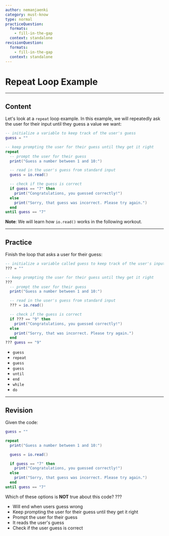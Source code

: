 ```yaml
---
author: nemanjaenki
category: must-know
type: normal
practiceQuestion:
  formats:
    - fill-in-the-gap
  context: standalone
revisionQuestion:
  formats:
    - fill-in-the-gap
  context: standalone
---
```


# Repeat Loop Example

---

## Content

Let's look at a `repeat` loop example. In this example, we will repeatedly ask the user for their input until they guess a value we want:

```lua
-- initialize a variable to keep track of the user's guess
guess = ""

-- keep prompting the user for their guess until they get it right
repeat
  -- prompt the user for their guess
  print("Guess a number between 1 and 10:")

  -- read in the user's guess from standard input
  guess = io.read()

  -- check if the guess is correct
  if guess == "7" then
    print("Congratulations, you guessed correctly!")
  else
    print("Sorry, that guess was incorrect. Please try again.")
  end
until guess == "7"
```

**Note**: We will learn how `io.read()` works in the following workout.

---

## Practice

Finish the loop that asks a user for their guess:

```lua
-- initialize a variable called guess to keep track of the user's input
??? = ""

-- keep prompting the user for their guess until they get it right
???
  -- prompt the user for their guess
  print("Guess a number between 1 and 10:")

  -- read in the user's guess from standard input
  ??? = io.read()

  -- check if the guess is correct
  if ??? == "9" then
    print("Congratulations, you guessed correctly!")
  else
    print("Sorry, that was incorrect. Please try again.")
  end
??? guess == "9"
```

- `guess`
- `repeat`
- `guess`
- `guess`
- `until`
- `end`
- `while`
- `do`

---

## Revision

Given the code:

```lua
guess = ""

repeat
  print("Guess a number between 1 and 10:")

  guess = io.read()

  if guess == "7" then
    print("Congratulations, you guessed correctly!")
  else
    print("Sorry, that guess was incorrect. Please try again.")
  end
until guess == "7"
```

Which of these options is **NOT** true about this code? ???

- Will end when users guess wrong
- Keep prompting the user for their guess until they get it right
- Prompt the user for their guess
- It reads the user's guess
- Check if the user guess is correct